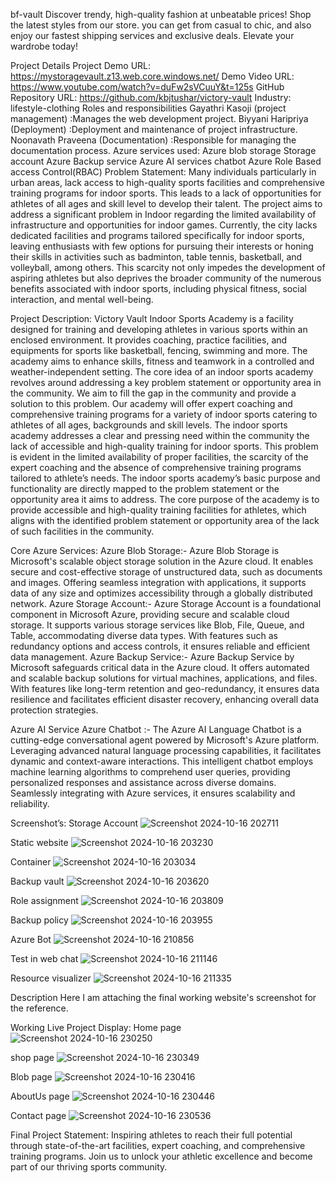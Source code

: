 
bf-vault
Discover trendy, high-quality fashion at unbeatable prices! Shop the latest styles from our store. you can get from casual to chic, and also enjoy our fastest shipping services and exclusive deals. Elevate your wardrobe today!

Project Details
Project Demo URL: https://mystoragevault.z13.web.core.windows.net/
Demo Video URL: https://www.youtube.com/watch?v=duFw2sVCuuY&t=125s
GitHub Repository URL: https://github.com/kbjtushar/victory-vault
Industry: lifestyle-clothing
Roles and responsibilities
Gayathri Kasoji (project management) :Manages the web development project.
Biyyani Haripriya (Deployment) :Deployment and maintenance of project infrastructure.
Noonavath Praveena (Documentation) :Responsible for managing the documentation process.
Azure services used:
Azure blob storage
Storage account
Azure Backup service
Azure AI services
chatbot
Azure Role Based access Control(RBAC)
Problem Statement:
Many individuals particularly in urban areas, lack access to high-quality sports facilities and comprehensive training programs for indoor sports. This leads to a lack of opportunities for athletes of all ages and skill level to develop their talent. The project aims to address a significant problem in Indoor regarding the limited availability of infrastructure and opportunities for indoor games. Currently, the city lacks dedicated facilities and programs tailored specifically for indoor sports, leaving enthusiasts with few options for pursuing their interests or honing their skills in activities such as badminton, table tennis, basketball, and volleyball, among others. This scarcity not only impedes the development of aspiring athletes but also deprives the broader community of the numerous benefits associated with indoor sports, including physical fitness, social interaction, and mental well-being.

Project Description:
Victory Vault Indoor Sports Academy is a facility designed for training and developing athletes in various sports within an enclosed environment. It provides coaching, practice facilities, and equipments for sports like basketball, fencing, swimming and more. The academy aims to enhance skills, fitness and teamwork in a controlled and weather-independent setting. The core idea of an indoor sports academy revolves around addressing a key problem statement or opportunity area in the community. We aim to fill the gap in the community and provide a solution to this problem. Our academy will offer expert coaching and comprehensive training programs for a variety of indoor sports catering to athletes of all ages, backgrounds and skill levels. The indoor sports academy addresses a clear and pressing need within the community the lack of accessible and high-quality training for indoor sports. This problem is evident in the limited availability of proper facilities, the scarcity of the expert coaching and the absence of comprehensive training programs tailored to athlete’s needs. The indoor sports academy’s basic purpose and functionality are directly mapped to the problem statement or the opportunity area it aims to address. The core purpose of the academy is to provide accessible and high-quality training facilities for athletes, which aligns with the identified problem statement or opportunity area of the lack of such facilities in the community.

Core Azure Services:
Azure Blob Storage:- Azure Blob Storage is Microsoft's scalable object storage solution in the Azure cloud. It enables secure and cost-effective storage of unstructured data, such as documents and images. Offering seamless integration with applications, it supports data of any size and optimizes accessibility through a globally distributed network. Azure Storage Account:- Azure Storage Account is a foundational component in Microsoft Azure, providing secure and scalable cloud storage. It supports various storage services like Blob, File, Queue, and Table, accommodating diverse data types. With features such as redundancy options and access controls, it ensures reliable and efficient data management. Azure Backup Service:- Azure Backup Service by Microsoft safeguards critical data in the Azure cloud. It offers automated and scalable backup solutions for virtual machines, applications, and files. With features like long-term retention and geo-redundancy, it ensures data resilience and facilitates efficient disaster recovery, enhancing overall data protection strategies.

Azure AI Service
Azure Chatbot :- The Azure AI Language Chatbot is a cutting-edge conversational agent powered by Microsoft's Azure platform. Leveraging advanced natural language processing capabilities, it facilitates dynamic and context-aware interactions. This intelligent chatbot employs machine learning algorithms to comprehend user queries, providing personalized responses and assistance across diverse domains. Seamlessly integrating with Azure services, it ensures scalability and reliability.

Screenshot’s:
Storage Account
![Screenshot 2024-10-16 202711](https://github.com/user-attachments/assets/f40fe52d-699e-410a-b391-24902ca68186)


Static website
![Screenshot 2024-10-16 203230](https://github.com/user-attachments/assets/d8914864-70ed-45d3-bdb3-41668c50b045)


Container
![Screenshot 2024-10-16 203034](https://github.com/user-attachments/assets/5bfc3eaa-d257-485e-ae9c-21581ff86e36)


Backup vault
![Screenshot 2024-10-16 203620](https://github.com/user-attachments/assets/d919232b-f7b2-4eac-8260-231b500670a7)


Role assignment
![Screenshot 2024-10-16 203809](https://github.com/user-attachments/assets/d80a88e5-d52c-4943-995f-ac81ed494de5)


Backup policy
![Screenshot 2024-10-16 203955](https://github.com/user-attachments/assets/2c18921c-ab02-4129-957c-5290df07f161)


Azure Bot
![Screenshot 2024-10-16 210856](https://github.com/user-attachments/assets/25fbd609-fbc8-4ef1-a535-01f81b2e4031)


Test in web chat
![Screenshot 2024-10-16 211146](https://github.com/user-attachments/assets/e20d5656-e3fb-4f6a-b207-e330e77fffb2)


Resource visualizer
![Screenshot 2024-10-16 211335](https://github.com/user-attachments/assets/b278fadc-2480-4c8e-afba-6f6cc02dc736)

Description
Here I am attaching the final working website's screenshot for the reference.

Working Live Project Display:
Home page
![Screenshot 2024-10-16 230250](https://github.com/user-attachments/assets/2dad9ff3-cd8a-44fe-b68b-ecf1dd13d1ba)


shop page
![Screenshot 2024-10-16 230349](https://github.com/user-attachments/assets/15f38cdc-55b3-4bc1-9d3e-b8d1fb7b7344)


Blob page
![Screenshot 2024-10-16 230416](https://github.com/user-attachments/assets/19ff0cac-6b26-49c0-a096-73da377dde4f)


AboutUs page
![Screenshot 2024-10-16 230446](https://github.com/user-attachments/assets/a8932a47-5b6c-4a6c-9222-00617045e03a)


Contact page
![Screenshot 2024-10-16 230536](https://github.com/user-attachments/assets/ebbc8f7f-70c1-4966-9654-c2039c58b43f)


Final Project Statement:
Inspiring athletes to reach their full potential through state-of-the-art facilities, expert coaching, and comprehensive training programs. Join us to unlock your athletic excellence and become part of our thriving sports community.
